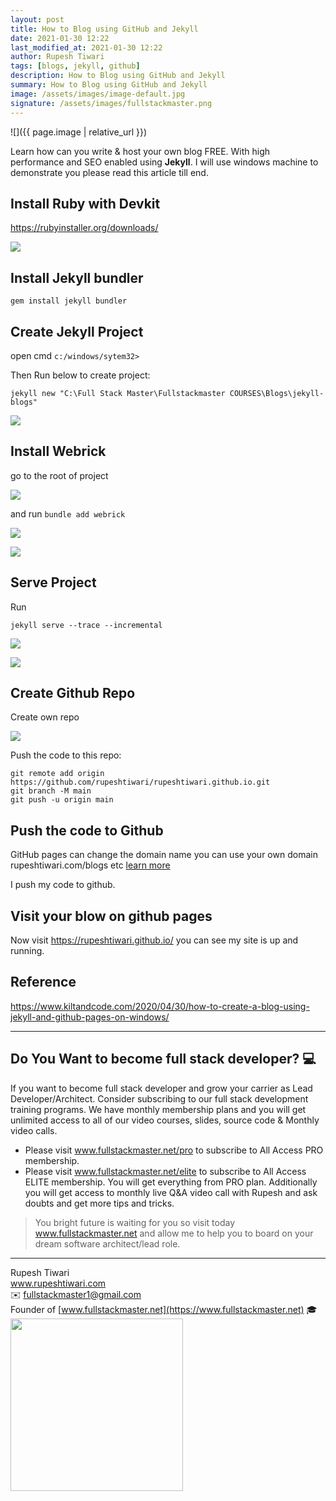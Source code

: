 ```yaml
---
layout: post
title: How to Blog using GitHub and Jekyll
date: 2021-01-30 12:22
last_modified_at: 2021-01-30 12:22
author: Rupesh Tiwari
tags: [blogs, jekyll, github]
description: How to Blog using GitHub and Jekyll
summary: How to Blog using GitHub and Jekyll
image: /assets/images/image-default.jpg
signature: /assets/images/fullstackmaster.png
---
```


![]({{ page.image | relative_url }})

Learn how can you write & host your own blog FREE. With high performance and SEO enabled using **Jekyll**. I will use windows machine to demonstrate you please read this article till end.

## Install Ruby with Devkit

https://rubyinstaller.org/downloads/

![](https://i.imgur.com/ldk9724.png)

## Install Jekyll bundler

`gem install jekyll bundler`

## Create Jekyll Project

open cmd `c:/windows/sytem32>`

Then Run below to create project:

`jekyll new "C:\Full Stack Master\Fullstackmaster COURSES\Blogs\jekyll-blogs"`

![](https://i.imgur.com/EJW62B1.png)

## Install Webrick

go to the root of project

![](https://i.imgur.com/P6DonCd.png)

and run `bundle add webrick`

![](https://i.imgur.com/MYOmUVx.png)

![](https://i.imgur.com/tZsN6vu.png)

## Serve Project

Run

`jekyll serve --trace --incremental`

![](https://i.imgur.com/EoWhKK5.png)

![](https://i.imgur.com/UVBr3YH.png)

## Create Github Repo

Create own repo

![](https://i.imgur.com/usS9Z85.png)

Push the code to this repo:

```shell=
git remote add origin https://github.com/rupeshtiwari/rupeshtiwari.github.io.git
git branch -M main
git push -u origin main
```

## Push the code to Github

GitHub pages can change the domain name you can use your own domain rupeshtiwari.com/blogs etc [learn more](https://docs.github.com/en/github/working-with-github-pages/configuring-a-custom-domain-for-your-github-pages-site)

I push my code to github.

## Visit your blow on github pages

Now visit https://rupeshtiwari.github.io/ you can see my site is up and running.

## Reference

https://www.kiltandcode.com/2020/04/30/how-to-create-a-blog-using-jekyll-and-github-pages-on-windows/

---

## Do You Want to become full stack developer? 💻

If you want to become full stack developer and grow your carrier as Lead Developer/Architect. Consider subscribing to our full stack development training programs. We have monthly membership plans and you will get unlimited access to all of our video courses, slides, source code & Monthly video calls.

- Please visit www.fullstackmaster.net/pro to subscribe to All Access PRO membership.
- Please visit www.fullstackmaster.net/elite to subscribe to All Access ELITE membership. You will get everything from PRO plan. Additionally you will get access to monthly live Q&A video call with Rupesh and ask doubts and get more tips and tricks.

> You bright future is waiting for you so visit today www.fullstackmaster.net and allow me to help you to board on your dream software architect/lead role.

---



Rupesh Tiwari\
www.rupeshtiwari.com \
✉️ <fullstackmaster1@gmail.com> \
Founder of [www.fullstackmaster.net](https://www.fullstackmaster.net) 🎓 \
<img src="{{page.signature}}" width="276">

 